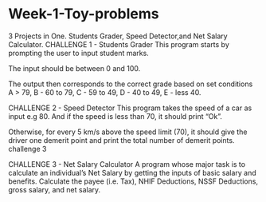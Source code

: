 # Week-1-Toy-problems
3 Projects in One. Students Grader, Speed Detector,and Net Salary Calculator.
CHALLENGE 1 - Students Grader
This program starts by prompting the user to input student marks.

The input should be between 0 and 100.

The output then corresponds to the correct grade based on set conditions
   A > 79, B - 60 to 79, C -  59 to 49, D - 40 to 49, E - less 40.
   
CHALLENGE 2 - Speed Detector
This program takes the speed of a car as input e.g 80. And if the speed is less than 70, it should print “Ok”.

Otherwise, for every 5 km/s above the speed limit (70), it should give the driver one demerit point and print the total number of demerit points.
challenge 3

CHALLENGE 3 - Net Salary Calculator
A program whose major task is to calculate an individual’s Net Salary by getting the inputs of basic salary and benefits. Calculate the payee (i.e. Tax), NHIF Deductions, NSSF Deductions, gross salary, and net salary.





